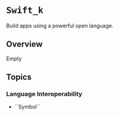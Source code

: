 # ``Swift_k``

Build apps using a powerful open language.

## Overview

Empty

## Topics

### Language Interoperability

- <!--@START_MENU_TOKEN@-->``Symbol``<!--@END_MENU_TOKEN@-->
